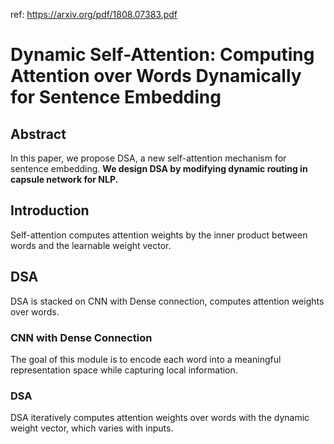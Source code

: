ref: https://arxiv.org/pdf/1808.07383.pdf

# Dynamic Self-Attention: Computing Attention over Words Dynamically for Sentence Embedding

## Abstract

In this paper, we propose DSA, a new self-attention mechanism for sentence embedding. **We design DSA by modifying dynamic routing in capsule network for NLP.**


## Introduction

Self-attention computes attention weights by the inner product between words and the learnable weight vector.

## DSA

DSA is stacked on CNN with Dense connection, computes attention weights over words.

### CNN with Dense Connection
The goal of this module is to encode each word into a meaningful representation space while capturing local information.

### DSA
DSA iteratively computes attention weights over words with the dynamic weight vector, which varies with inputs.

